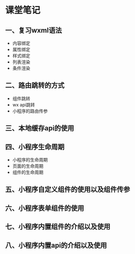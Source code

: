 # 课堂笔记

## 一、复习wxml语法

- 内容绑定
- 属性绑定
- 样式绑定
- 列表渲染
- 条件渲染

## 二、路由跳转的方式

- 组件跳转
- wx api跳转
- 小程序的路由传参

## 三、本地缓存api的使用



## 四、小程序生命周期

- 小程序的生命周期
- 页面的生命周期
- 组件的生命周期

## 五、小程序自定义组件的使用以及组件传参

## 六、小程序表单组件的使用

## 七、小程序内置组件的介绍以及使用

## 八、小程序内置api的介绍以及使用